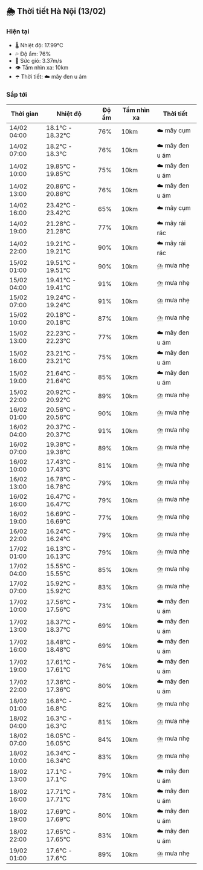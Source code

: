 ## 🌦️ Thời tiết Hà Nội (13/02)

### Hiện tại

- 🌡️ Nhiệt độ: 17.99℃
- 💦 Độ ẩm: 76%
- 💨 Sức gió: 3.37m/s
- 👁️ Tầm nhìn xa: 10km
- ☂️ Thời tiết: ☁️ mây đen u ám

### Sắp tới

| Thời gian | Nhiệt độ | Độ ẩm | Tầm nhìn xa | Thời tiết |
| --- | --- | --- | --- | --- |
| 14/02 04:00 | 18.1℃ - 18.32℃ | 76% | 10km | ☁️ mây cụm |
| 14/02 07:00 | 18.2℃ - 18.3℃ | 76% | 10km | ☁️ mây đen u ám |
| 14/02 10:00 | 19.85℃ - 19.85℃ | 75% | 10km | ☁️ mây đen u ám |
| 14/02 13:00 | 20.86℃ - 20.86℃ | 76% | 10km | ☁️ mây đen u ám |
| 14/02 16:00 | 23.42℃ - 23.42℃ | 65% | 10km | ☁️ mây cụm |
| 14/02 19:00 | 21.28℃ - 21.28℃ | 77% | 10km | ☁️ mây rải rác |
| 14/02 22:00 | 19.21℃ - 19.21℃ | 90% | 10km | ☁️ mây rải rác |
| 15/02 01:00 | 19.51℃ - 19.51℃ | 90% | 10km | ⛈️ mưa nhẹ |
| 15/02 04:00 | 19.41℃ - 19.41℃ | 91% | 10km | ⛈️ mưa nhẹ |
| 15/02 07:00 | 19.24℃ - 19.24℃ | 91% | 10km | ⛈️ mưa nhẹ |
| 15/02 10:00 | 20.18℃ - 20.18℃ | 87% | 10km | ⛈️ mưa nhẹ |
| 15/02 13:00 | 22.23℃ - 22.23℃ | 77% | 10km | ☁️ mây đen u ám |
| 15/02 16:00 | 23.21℃ - 23.21℃ | 75% | 10km | ☁️ mây đen u ám |
| 15/02 19:00 | 21.64℃ - 21.64℃ | 85% | 10km | ☁️ mây đen u ám |
| 15/02 22:00 | 20.92℃ - 20.92℃ | 89% | 10km | ⛈️ mưa nhẹ |
| 16/02 01:00 | 20.56℃ - 20.56℃ | 90% | 10km | ⛈️ mưa nhẹ |
| 16/02 04:00 | 20.37℃ - 20.37℃ | 91% | 10km | ⛈️ mưa nhẹ |
| 16/02 07:00 | 19.38℃ - 19.38℃ | 89% | 10km | ⛈️ mưa nhẹ |
| 16/02 10:00 | 17.43℃ - 17.43℃ | 81% | 10km | ⛈️ mưa nhẹ |
| 16/02 13:00 | 16.78℃ - 16.78℃ | 79% | 10km | ⛈️ mưa nhẹ |
| 16/02 16:00 | 16.47℃ - 16.47℃ | 79% | 10km | ⛈️ mưa nhẹ |
| 16/02 19:00 | 16.69℃ - 16.69℃ | 77% | 10km | ⛈️ mưa nhẹ |
| 16/02 22:00 | 16.24℃ - 16.24℃ | 79% | 10km | ⛈️ mưa nhẹ |
| 17/02 01:00 | 16.13℃ - 16.13℃ | 79% | 10km | ⛈️ mưa nhẹ |
| 17/02 04:00 | 15.55℃ - 15.55℃ | 85% | 10km | ⛈️ mưa nhẹ |
| 17/02 07:00 | 15.92℃ - 15.92℃ | 83% | 10km | ⛈️ mưa nhẹ |
| 17/02 10:00 | 17.56℃ - 17.56℃ | 73% | 10km | ☁️ mây đen u ám |
| 17/02 13:00 | 18.37℃ - 18.37℃ | 69% | 10km | ☁️ mây đen u ám |
| 17/02 16:00 | 18.48℃ - 18.48℃ | 69% | 10km | ☁️ mây đen u ám |
| 17/02 19:00 | 17.61℃ - 17.61℃ | 76% | 10km | ☁️ mây đen u ám |
| 17/02 22:00 | 17.36℃ - 17.36℃ | 80% | 10km | ☁️ mây đen u ám |
| 18/02 01:00 | 16.8℃ - 16.8℃ | 82% | 10km | ⛈️ mưa nhẹ |
| 18/02 04:00 | 16.3℃ - 16.3℃ | 81% | 10km | ⛈️ mưa nhẹ |
| 18/02 07:00 | 16.05℃ - 16.05℃ | 84% | 10km | ⛈️ mưa nhẹ |
| 18/02 10:00 | 16.34℃ - 16.34℃ | 83% | 10km | ⛈️ mưa nhẹ |
| 18/02 13:00 | 17.1℃ - 17.1℃ | 79% | 10km | ☁️ mây đen u ám |
| 18/02 16:00 | 17.71℃ - 17.71℃ | 78% | 10km | ☁️ mây đen u ám |
| 18/02 19:00 | 17.69℃ - 17.69℃ | 80% | 10km | ☁️ mây đen u ám |
| 18/02 22:00 | 17.65℃ - 17.65℃ | 83% | 10km | ☁️ mây đen u ám |
| 19/02 01:00 | 17.6℃ - 17.6℃ | 89% | 10km | ⛈️ mưa nhẹ |
